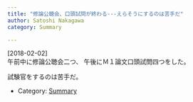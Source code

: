```yaml
---
title: "修論公聴会、口頭試問が終わる---えらそうにするのは苦手だ"
author: Satoshi Nakagawa
category: Summary

---
```


[2018-02-02]  
 午前中に修論公聴会二つ、
午後にＭ１論文口頭試問四つをした。

 試験官をするのは苦手だ。

- Category: [Summary](categories.html#Summary)

